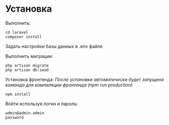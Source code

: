 # Установка

Выполнить:
```
cd laravel
composer install
```

Задать настройки базы данных в .env файле

Выполнить миграции:
```
php artisan migrate
php artisan db:seed
```

Установка фронтенда:
*После установки автоматически будет запущена команда для компиляции фронтенда (npm run production)*
```
npm install
```

Войти используя логин и пароль:
```
admin@admin.admin
password
```